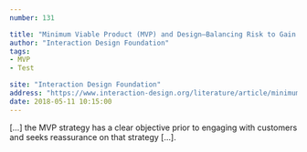 ```yaml
---
number: 131

title: "Minimum Viable Product (MVP) and Design—Balancing Risk to Gain Reward"
author: "Interaction Design Foundation"
tags:
- MVP
- Test

site: "Interaction Design Foundation"
address: "https://www.interaction-design.org/literature/article/minimum-viable-product-mvp-and-design-balancing-risk-to-gain-reward"
date: 2018-05-11 10:15:00
---
```


[…] the MVP strategy has a clear objective prior to engaging with customers and seeks reassurance on that strategy […].
